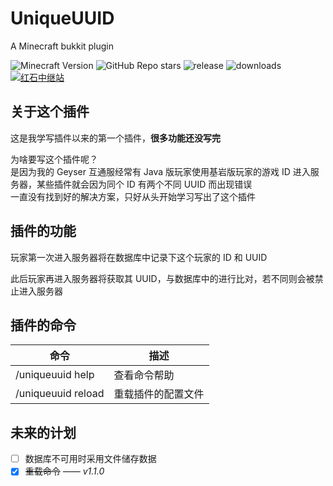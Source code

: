 # UniqueUUID
A Minecraft bukkit plugin

![Minecraft Version](https://img.shields.io/badge/Minecraft-1.18~1.21-green) ![GitHub Repo stars](https://img.shields.io/github/stars/klxf/UniqueUUID) ![release](https://img.shields.io/github/v/release/klxf/UniqueUUID) ![downloads](https://img.shields.io/github/downloads/klxf/UniqueUUID/latest/total) [![红石中继站](https://img.shields.io/badge/红石中继站-d8464f)](https://www.mczwlt.net/resource/1bdtzyph)

## 关于这个插件
这是我学写插件以来的第一个插件，**很多功能还没写完**

为啥要写这个插件呢？\
是因为我的 Geyser 互通服经常有 Java 版玩家使用基岩版玩家的游戏 ID 进入服务器，某些插件就会因为同个 ID 有两个不同 UUID 而出现错误\
一直没有找到好的解决方案，只好从头开始学习写出了这个插件

## 插件的功能
玩家第一次进入服务器将在数据库中记录下这个玩家的 ID 和 UUID

此后玩家再进入服务器将获取其 UUID，与数据库中的进行比对，若不同则会被禁止进入服务器

## 插件的命令
| 命令               | 描述               |
| ------------------ | ------------------ |
| /uniqueuuid help   | 查看命令帮助       |
| /uniqueuuid reload | 重载插件的配置文件 |

## 未来的计划
- [ ] 数据库不可用时采用文件储存数据
- [x] ~~重载命令~~ *—— v1.1.0*

